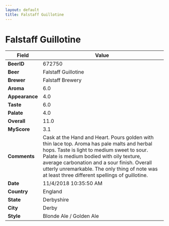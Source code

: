 ```yaml
---
layout: default
title: Falstaff Guillotine
---
```


# Falstaff Guillotine

| Field         | Value     |
|---------------|-----------|
| **BeerID** | 672750 |
| **Beer** | Falstaff Guillotine |
| **Brewer** | Falstaff Brewery |
| **Aroma** | 6.0 |
| **Appearance** | 4.0 |
| **Taste** | 6.0 |
| **Palate** | 4.0 |
| **Overall** | 11.0 |
| **MyScore** | 3.1 |
| **Comments** | Cask at the Hand and Heart. Pours golden with thin lace top. Aroma has pale malts and herbal hops. Taste is light to medium sweet to sour. Palate is medium bodied with oily texture, average carbonation and a sour finish. Overall utterly unremarkable. The only thing of note was at least three different spellings of guillotine. |
| **Date** | 11/4/2018 10:35:50 AM |
| **Country** | England |
| **State** | Derbyshire |
| **City** | Derby |
| **Style** | Blonde Ale / Golden Ale |
